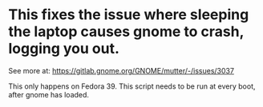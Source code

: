 # This fixes the issue where sleeping the laptop causes gnome to crash, logging you out.
See more at:
https://gitlab.gnome.org/GNOME/mutter/-/issues/3037

This only happens on Fedora 39.
This script needs to be run at every boot, after gnome has loaded.
